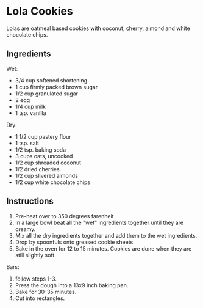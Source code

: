 Lola Cookies
============

Lolas are oatmeal based cookies with coconut, cherry, almond and white
chocolate chips.

Ingredients
-----------

Wet:
* 3/4 cup softened shortening
* 1 cup firmly packed brown sugar
* 1/2 cup granulated sugar
* 2 egg
* 1/4 cup milk
* 1 tsp. vanilla

Dry:
* 1 1/2 cup pastery flour
* 1 tsp. salt
* 1/2 tsp. baking soda
* 3 cups oats, uncooked
* 1/2 cup shreaded coconut
* 1/2 dried cherries
* 1/2 cup slivered almonds
* 1/2 cup white chocolate chips


Instructions
------------
1. Pre-heat over to 350 degrees farenheit
2. In a large bowl beat all the "wet" ingredients together until they are creamy.
3. Mix all the dry ingredients together and add them to the wet ingredients.
4. Drop by spoonfuls onto greased cookie sheets.
5. Bake in the oven for 12 to 15 minutes. Cookies are done when they are still 
   slightly soft.

Bars:

1. follow steps 1-3.
2. Press the dough into a 13x9 inch baking pan.
3. Bake for 30-35 minutes.
4. Cut into rectangles.

